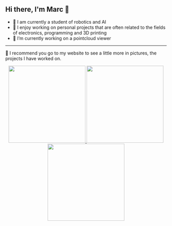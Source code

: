 ## Hi there, I'm Marc 👋

- 🎉 I am currently a student of robotics and AI
- 🤖 I enjoy working on personal projects that are often related to the fields of electronics, programming and 3D printing
- 🔭 I’m currently working on a pointcloud viewer

<hr/>

📸 I recommend you go to my website to see a little more in pictures, the projects I have worked on.
<div flex-direction="row" align="center">
  <a href="https://thedraill.e-monsite.com/pages/projects/mark-3-ironman-helmet.html" target="_blank">
    <img src="https://thedraill.e-monsite.com/medias/images/1628240246789-1.jpg" height="240px"/>
  </a>
  <a href="https://thedraill.e-monsite.com/pages/projects/wall-e-replica.html" target="_blank">
    <img src="https://thedraill.e-monsite.com/medias/images/img-20230817-125808r.jpg" height="240px"/>
  </a>
  <a href="https://thedraill.e-monsite.com/pages/projects/whale-oil-tank-from-dishonored.html" target="_blank">
  <img src="https://thedraill.e-monsite.com/medias/images/img-20220319-114741-01.jpg" height="240px"/>
  </a>
</div>

<!--
**marcguedon/marcguedon** is a ✨ _special_ ✨ repository because its `README.md` (this file) appears on your GitHub profile.

Here are some ideas to get you started:

- 🔭 I’m currently working on ...
- 🌱 I’m currently learning ...
- 👯 I’m looking to collaborate on ...
- 🤔 I’m looking for help with ...
- 💬 Ask me about ...
- 📫 How to reach me: ...
- 😄 Pronouns: ...
- ⚡ Fun fact: ...
-->
